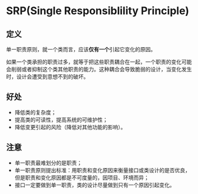 # SRP(Single Responsiblility Principle)

## 定义

单一职责原则，就一个类而言，应该**仅有一个**引起它变化的原因。

如果一个类承担的职责过多，就等于把这些职责耦合在一起，一个职责的变化可能会削弱或者抑制这个类其他职责的能力。这种耦合会导致脆弱的设计，当变化发生时，设计会遭受到意想不到的破坏。

## 好处

+ 降低类的复杂度；
+ 提高类的可读性，提高系统的可维护性；
+ 降低变更引起的风险（降低对其他功能的影响）。

## 注意

+ 单一职责最难划分的是职责；
+ 单一职责原则提出标准：用职责和变化原因来衡量接口或类设计的是否优良，但是职责和变化原因都是不可度量的，因项目、环境而异；
+ 接口一定要做到单一职责，类的设计尽量做到只有一个原因引起变化。
